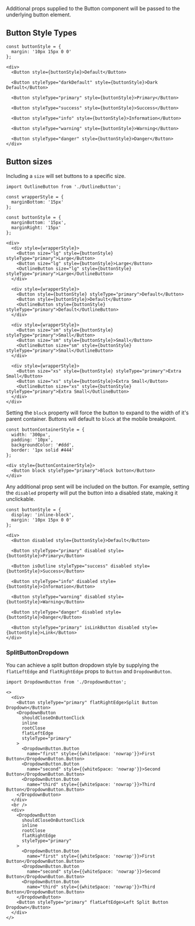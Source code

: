 Additional props supplied to the Button component will be passed to the underlying button element.

## Button Style Types

```
const buttonStyle = {
  margin: '10px 15px 0 0'
};

<div>
  <Button style={buttonStyle}>Default</Button>

  <Button styleType="darkDefault" style={buttonStyle}>Dark Default</Button>

  <Button styleType="primary" style={buttonStyle}>Primary</Button>

  <Button styleType="success" style={buttonStyle}>Success</Button>

  <Button styleType="info" style={buttonStyle}>Information</Button>

  <Button styleType="warning" style={buttonStyle}>Warning</Button>

  <Button styleType="danger" style={buttonStyle}>Danger</Button>
</div>
```

## Button sizes

Including a `size` will set buttons to a specific size.

```
import OutlineButton from './OutlineButton';

const wrapperStyle = {
  marginBottom: '15px'
};

const buttonStyle = {
  marginBottom: '15px',
  marginRight: '15px'
};

<div>
  <div style={wrapperStyle}>
    <Button size="lg" style={buttonStyle} styleType="primary">Large</Button>
    <Button size="lg" style={buttonStyle}>Large</Button>
    <OutlineButton size="lg" style={buttonStyle} styleType="primary">Large</OutlineButton>
  </div>

  <div style={wrapperStyle}>
    <Button style={buttonStyle} styleType="primary">Default</Button>
    <Button style={buttonStyle}>Default</Button>
    <OutlineButton style={buttonStyle} styleType="primary">Default</OutlineButton>
  </div>

  <div style={wrapperStyle}>
    <Button size="sm" style={buttonStyle} styleType="primary">Small</Button>
    <Button size="sm" style={buttonStyle}>Small</Button>
    <OutlineButton size="sm" style={buttonStyle} styleType="primary">Small</OutlineButton>
  </div>

  <div style={wrapperStyle}>
    <Button size="xs" style={buttonStyle} styleType="primary">Extra Small</Button>
    <Button size="xs" style={buttonStyle}>Extra Small</Button>
    <OutlineButton size="xs" style={buttonStyle} styleType="primary">Extra Small</OutlineButton>
  </div>
</div>
```

Setting the `block` property will force the button to expand to the width of it's parent container. Buttons will default to `block` at the mobile breakpoint.

```
const buttonContainerStyle = {
  width: '300px',
  padding: '10px',
  backgroundColor: '#ddd',
  border: '1px solid #444'
};

<div style={buttonContainerStyle}>
  <Button block styleType="primary">Block button</Button>
</div>
```

Any additional prop sent will be included on the button. For example, setting the `disabled` property will put the button into a disabled state, making it unclickable.

```
const buttonStyle = {
  display: 'inline-block',
  margin: '10px 15px 0 0'
};

<div>
  <Button disabled style={buttonStyle}>Default</Button>

  <Button styleType="primary" disabled style={buttonStyle}>Primary</Button>

  <Button isOutline styleType="success" disabled style={buttonStyle}>Success</Button>

  <Button styleType="info" disabled style={buttonStyle}>Information</Button>

  <Button styleType="warning" disabled style={buttonStyle}>Warning</Button>

  <Button styleType="danger" disabled style={buttonStyle}>Danger</Button>

  <Button styleType="primary" isLinkButton disabled style={buttonStyle}>Link</Button>
</div>
```

### SplitButtonDropdown

You can achieve a split button dropdown style by supplying the `flatLeftEdge` and
`flatRightEdge` props to `Button` and `DropdownButton`.

```
import DropdownButton from './DropdownButton';

<>
  <div>
    <Button styleType="primary" flatRightEdge>Split Button Dropdown</Button>
    <DropdownButton
      shouldCloseOnButtonClick
      inline
      rootClose
      flatLeftEdge
      styleType="primary"
    >
      <DropdownButton.Button
        name="first" style={{whiteSpace: 'nowrap'}}>First Button</DropdownButton.Button>
      <DropdownButton.Button
        name="second" style={{whiteSpace: 'nowrap'}}>Second Button</DropdownButton.Button>
      <DropdownButton.Button
        name="third" style={{whiteSpace: 'nowrap'}}>Third Button</DropdownButton.Button>
    </DropdownButton>
  </div>
  <br />
  <div>
    <DropdownButton
      shouldCloseOnButtonClick
      inline
      rootClose
      flatRightEdge
      styleType="primary"
    >
      <DropdownButton.Button
        name="first" style={{whiteSpace: 'nowrap'}}>First Button</DropdownButton.Button>
      <DropdownButton.Button
        name="second" style={{whiteSpace: 'nowrap'}}>Second Button</DropdownButton.Button>
      <DropdownButton.Button
        name="third" style={{whiteSpace: 'nowrap'}}>Third Button</DropdownButton.Button>
    </DropdownButton>
    <Button styleType="primary" flatLeftEdge>Left Split Button Dropdown</Button>
  </div>
</>
